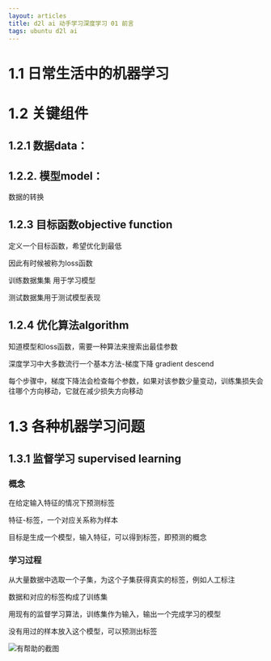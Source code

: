 ```yaml
---
layout: articles
title: d2l ai 动手学习深度学习 01 前言
tags: ubuntu d2l ai
---
```


# 1.1 日常生活中的机器学习

# 1.2 关键组件

## 1.2.1 数据data：

## 1.2.2. 模型model：

数据的转换


## 1.2.3 目标函数objective function

定义一个目标函数，希望优化到最低

因此有时候被称为loss函数

训练数据集集 用于学习模型

测试数据集用于测试模型表现



## 1.2.4 优化算法algorithm

知道模型和loss函数，需要一种算法来搜索出最佳参数

深度学习中大多数流行一个基本方法-梯度下降 gradient descend

每个步骤中，梯度下降法会检查每个参数，如果对该参数少量变动，训练集损失会往哪个方向移动，它就在减少损失方向移动

# 1.3 各种机器学习问题

## 1.3.1 监督学习 supervised learning

### 概念
在给定输入特征的情况下预测标签

特征-标签，一个对应关系称为样本

目标是生成一个模型，输入特征，可以得到标签，即预测的概念

### 学习过程

从大量数据中选取一个子集，为这个子集获得真实的标签，例如人工标注

数据和对应的标签构成了训练集

用现有的监督学习算法，训练集作为输入，输出一个完成学习的模型

没有用过的样本放入这个模型，可以预测出标签

![有帮助的截图]((https://zh.d2l.ai/_images/supervised-learning.svg))






